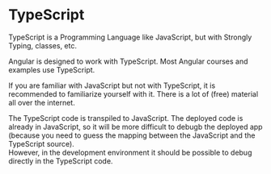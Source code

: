 # TypeScript

TypeScript is a Programming Language like JavaScript, but with Strongly Typing, classes, etc.

Angular is designed to work with TypeScript. Most Angular courses and examples use TypeScript.

If you are familiar with JavaScript but not with TypeScript, it is recommended to familiarize yourself with it.
There is a lot of (free) material all over the internet.

The TypeScript code is transpiled to JavaScript. The deployed code is already in JavaScript, 
so it will be more difficult to debugb the deployed app (because you need to guess the mapping between the JavaScript and the TypeScript source).  
However, in the development environment it should be possible to debug directly in the TypeScript code.